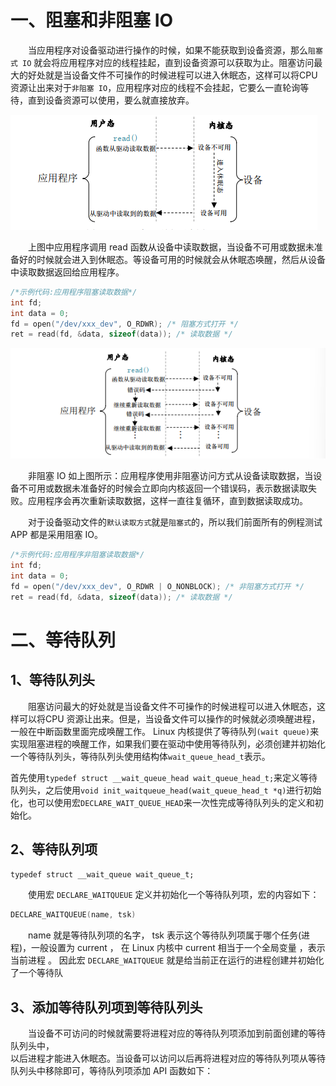 # 一、阻塞和非阻塞 IO
&emsp;&emsp;当应用程序对设备驱动进行操作的时候，如果不能获取到设备资源，那么`阻塞式 IO` 就会将应用程序对应的线程挂起，直到设备资源可以获取为止。阻塞访问最大的好处就是当设备文件不可操作的时候进程可以进入休眠态，这样可以将CPU 资源让出来对于`非阻塞 IO`，应用程序对应的线程不会挂起，它要么一直轮询等待，直到设备资源可以使用，要么就直接放弃。

![输入图片说明](/imgs/2025-07-05/CxieBnN6gO5gpgzn.png)

&emsp;&emsp;上图中应用程序调用 read 函数从设备中读取数据，当设备不可用或数据未准备好的时候就会进入到休眠态。等设备可用的时候就会从休眠态唤醒，然后从设备中读取数据返回给应用程序。
```cpp
/*示例代码:应用程序阻塞读取数据*/
int fd;  
int data = 0;  
fd = open("/dev/xxx_dev", O_RDWR); /* 阻塞方式打开 */  
ret = read(fd, &data, sizeof(data)); /* 读取数据 */
```

![输入图片说明](/imgs/2025-07-05/nmbUm4UezS7ptEbx.png)

&emsp;&emsp;非阻塞 IO 如上图所示：应用程序使用非阻塞访问方式从设备读取数据，当设备不可用或数据未准备好的时候会立即向内核返回一个错误码，表示数据读取失败。应用程序会再次重新读取数据，这样一直往复循环，直到数据读取成功。

&emsp;&emsp;对于设备驱动文件的`默认读取方式`就是`阻塞式`的，所以我们前面所有的例程测试 APP 都是采用阻塞 IO。

```cpp
/*示例代码:应用程序非阻塞读取数据*/
int fd;  
int data = 0;  
fd = open("/dev/xxx_dev", O_RDWR | O_NONBLOCK); /* 非阻塞方式打开 */  
ret = read(fd, &data, sizeof(data)); /* 读取数据 */
```

# 二、等待队列
## 1、等待队列头
&emsp;&emsp;阻塞访问最大的好处就是当设备文件不可操作的时候进程可以进入休眠态，这样可以将CPU 资源让出来。但是，当设备文件可以操作的时候就必须唤醒进程，一般在中断函数里面完成唤醒工作。 Linux 内核提供了等待队列`(wait queue)`来实现阻塞进程的唤醒工作，如果我们要在驱动中使用等待队列，必须创建并初始化一个等待队列头，等待队列头使用结构体`wait_queue_head_t`表示。

首先使用`typedef struct __wait_queue_head wait_queue_head_t;`来定义等待队列头，之后使用`void init_waitqueue_head(wait_queue_head_t *q)`进行初始化，也可以使用宏`DECLARE_WAIT_QUEUE_HEAD`来一次性完成等待队列头的定义和初始化。

## 2、等待队列项
`typedef struct __wait_queue wait_queue_t;`

&emsp;&emsp;使用宏 `DECLARE_WAITQUEUE` 定义并初始化一个等待队列项，宏的内容如下：  
```cpp
DECLARE_WAITQUEUE(name, tsk)
```
&emsp;&emsp;name 就是等待队列项的名字， tsk 表示这个等待队列项属于哪个任务(进程)，一般设置为 current ， 在 Linux 内核中 current 相当于一个全局变量 ，表示当前进程 。 因此宏 `DECLARE_WAITQUEUE` 就是给当前正在运行的进程创建并初始化了一个等待队

## 3、添加等待队列项到等待队列头
&emsp;&emsp;当设备不可访问的时候就需要将进程对应的等待队列项添加到前面创建的等待队列头中，  
以后进程才能进入休眠态。当设备可以访问以后再将进程对应的等待队列项从等待队列头中移除即可，等待队列项添加 API 函数如下：

<!--stackedit_data:
eyJoaXN0b3J5IjpbMTI2Nzk1NDUxOCwtMTg0NDk0MDgxNSwtMT
g3MzE0OTIxMyw2MzIxODQxMzksLTEwMTY4Nzc2ODAsMTY5MzIz
MzEzMF19
-->